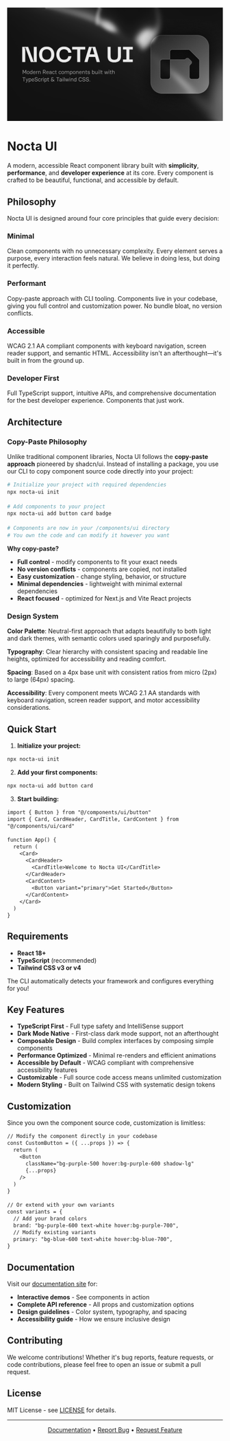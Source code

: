![Nocta UI](screen.jpg)

# Nocta UI

A modern, accessible React component library built with **simplicity**, **performance**, and **developer experience** at its core. Every component is crafted to be beautiful, functional, and accessible by default.

## Philosophy

Nocta UI is designed around four core principles that guide every decision:

### **Minimal**
Clean components with no unnecessary complexity. Every element serves a purpose, every interaction feels natural. We believe in doing less, but doing it perfectly.

### **Performant** 
Copy-paste approach with CLI tooling. Components live in your codebase, giving you full control and customization power. No bundle bloat, no version conflicts.

### **Accessible**
WCAG 2.1 AA compliant components with keyboard navigation, screen reader support, and semantic HTML. Accessibility isn't an afterthought—it's built in from the ground up.

### **Developer First**
Full TypeScript support, intuitive APIs, and comprehensive documentation for the best developer experience. Components that just work.

## Architecture

### Copy-Paste Philosophy

Unlike traditional component libraries, Nocta UI follows the **copy-paste approach** pioneered by shadcn/ui. Instead of installing a package, you use our CLI to copy component source code directly into your project:

```bash
# Initialize your project with required dependencies
npx nocta-ui init

# Add components to your project
npx nocta-ui add button card badge

# Components are now in your /components/ui directory
# You own the code and can modify it however you want
```

**Why copy-paste?**
- **Full control** - modify components to fit your exact needs
- **No version conflicts** - components are copied, not installed
- **Easy customization** - change styling, behavior, or structure
- **Minimal dependencies** - lightweight with minimal external dependencies
- **React focused** - optimized for Next.js and Vite React projects

### Design System

**Color Palette**: Neutral-first approach that adapts beautifully to both light and dark themes, with semantic colors used sparingly and purposefully.

**Typography**: Clear hierarchy with consistent spacing and readable line heights, optimized for accessibility and reading comfort.

**Spacing**: Based on a 4px base unit with consistent ratios from micro (2px) to large (64px) spacing.

**Accessibility**: Every component meets WCAG 2.1 AA standards with keyboard navigation, screen reader support, and motor accessibility considerations.

## Quick Start

1. **Initialize your project:**
```bash
npx nocta-ui init
```

2. **Add your first components:**
```bash
npx nocta-ui add button card
```

3. **Start building:**
```tsx
import { Button } from "@/components/ui/button"
import { Card, CardHeader, CardTitle, CardContent } from "@/components/ui/card"

function App() {
  return (
    <Card>
      <CardHeader>
        <CardTitle>Welcome to Nocta UI</CardTitle>
      </CardHeader>
      <CardContent>
        <Button variant="primary">Get Started</Button>
      </CardContent>
    </Card>
  )
}
```

## Requirements

- **React 18+**
- **TypeScript** (recommended)
- **Tailwind CSS v3 or v4**

The CLI automatically detects your framework and configures everything for you!

## Key Features

- **TypeScript First** - Full type safety and IntelliSense support
- **Dark Mode Native** - First-class dark mode support, not an afterthought
- **Composable Design** - Build complex interfaces by composing simple components
- **Performance Optimized** - Minimal re-renders and efficient animations
- **Accessible by Default** - WCAG compliant with comprehensive accessibility features
- **Customizable** - Full source code access means unlimited customization
- **Modern Styling** - Built on Tailwind CSS with systematic design tokens

## Customization

Since you own the component source code, customization is limitless:

```tsx
// Modify the component directly in your codebase
const CustomButton = ({ ...props }) => {
  return (
    <Button 
      className="bg-purple-500 hover:bg-purple-600 shadow-lg" 
      {...props} 
    />
  )
}

// Or extend with your own variants
const variants = {
  // Add your brand colors
  brand: "bg-purple-600 text-white hover:bg-purple-700",
  // Modify existing variants  
  primary: "bg-blue-600 text-white hover:bg-blue-700",
}
```

## Documentation

Visit our [documentation site](https://nocta-ui.com) for:

- **Interactive demos** - See components in action
- **Complete API reference** - All props and customization options
- **Design guidelines** - Color system, typography, and spacing
- **Accessibility guide** - How we ensure inclusive design

## Contributing

We welcome contributions! Whether it's bug reports, feature requests, or code contributions, please feel free to open an issue or submit a pull request.

## License

MIT License - see [LICENSE](LICENSE) for details.

---

<div align="center">
  <p>
    <a href="https://nocta-ui.com">Documentation</a> •
    <a href="https://github.com/66HEX/nocta-ui/issues">Report Bug</a> •
    <a href="https://github.com/66HEX/nocta-ui/issues">Request Feature</a>
  </p>  
</div>

